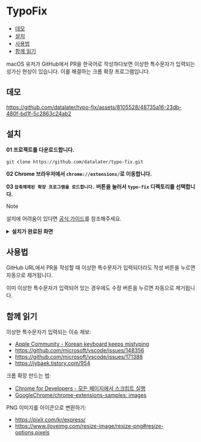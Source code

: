 # TypoFix

- [데모](#데모)
- [설치](#설치)
- [사용법](#사용법)
- [함께 읽기](#함께-읽기)

macOS 유저가 GitHub에서 PR을 한국어로 작성하다보면 이상한 특수문자가 입력되는 성가신 현상이 있습니다. 이를 해결하는 크롬 확장 프로그램입니다.

## 데모

https://github.com/datalater/typo-fix/assets/8105528/48735a16-23db-480f-bd1f-5c2863c24ab2

## 설치

**01 프로젝트를 다운로드합니다.**

```
git clone https://github.com/datalater/typo-fix.git
```

**02 Chrome 브라우저에서 `chrome://extensions/`로 이동합니다.**

**03 `압축해제된 확장 프로그램을 로드합니다.` 버튼을 눌러서 `typo-fix` 디렉토리를 선택합니다.**

> [!NOTE]
>
> 설치에 어려움이 있다면 [공식 가이드](https://developer.chrome.com/docs/extensions/get-started/tutorial/hello-world?hl=ko#load-unpacked)를 참조해주세요.

<details markdown="1">
<summary><strong>설치가 완료된 화면</strong></summary>

![](images/guide-install.png)

</details>

## 사용법

GitHub URL에서 PR을 작성할 때 이상한 특수문자가 입력되더라도 작성 버튼을 누르면 자동으로 제거됩니다.

이미 이상한 특수문자가 입력되어 있는 경우에도 수정 버튼을 누르면 자동으로 제거됩니다.

## 함께 읽기

이상한 특수문자가 입력되는 이슈 제보:

- [Apple Community - Korean keyboard keeps mistyping](https://discussions.apple.com/thread/253806606?sortBy=best)
- https://github.com/microsoft/vscode/issues/148356
- https://github.com/microsoft/vscode/issues/171388
- https://jybaek.tistory.com/954

크롬 확장 만드는 법:

- [Chrome for Developers - 모든 페이지에서 스크립트 실행](https://developer.chrome.com/docs/extensions/get-started/tutorial/scripts-on-every-tab?hl=ko)
- [GoogleChrome/chrome-extensions-samples: images](https://github.com/GoogleChrome/chrome-extensions-samples/tree/main/functional-samples/tutorial.reading-time/images)

PNG 이미지를 아이콘으로 변환하기:

- https://pixlr.com/kr/express/
- https://www.iloveimg.com/resize-image/resize-png#resize-options,pixels
